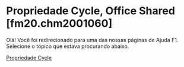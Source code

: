 
# Propriedade Cycle, Office Shared [fm20.chm2001060]

Olá! Você foi redirecionado para uma das nossas páginas de Ajuda F1. Selecione o tópico que estava procurando abaixo.

[Propriedade Cycle](http://msdn.microsoft.com/library/8521df23-57d6-bcec-6d4e-ff77991b26f4%28Office.15%29.aspx)
